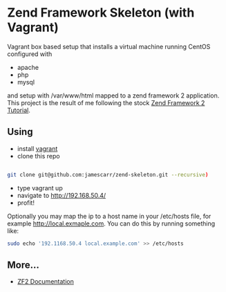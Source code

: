 # Zend Framework Skeleton (with Vagrant)
Vagrant box based setup that installs a virtual machine running CentOS
configured with 

* apache
* php
* mysql
      
and setup with /var/www/html mapped to a zend framework 2 application.
This project is the result of me following the stock [Zend Framework
2
Tutorial](http://zf2.readthedocs.org/en/latest/user-guide/overview.html).

## Using

- install [vagrant](http://www.vagrantup.com)
- clone this repo 
```bash

git clone git@github.com:jamescarr/zend-skeleton.git --recursive)

```

- type vagrant up
- navigate to http://192.168.50.4/
- profit!

Optionally you may map the ip to a host name in your /etc/hosts file,
for example http://local.exmaple.com. You can do this by running
something like:

```bash
sudo echo '192.1168.50.4 local.example.com' >> /etc/hosts

```

## More...
* [ZF2
Documentation](http://zf2.readthedocs.org/en/latest/index.html#userguide)
